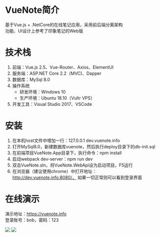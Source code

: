 # VueNote简介
基于Vue.js + .NetCore的在线笔记应用，采用前后端分离架构  
功能、UI设计上参考了印象笔记的Web版 

# 技术栈
1. 前端：Vue.js 2.5、Vue-Router、Axios、ElementUI
2. 服务端：ASP.NET Core 2.2（MVC)、Dapper
3. 数据库：MySql 8.0
4. 操作系统  
    * 研发环境：Windows 10
    * 生产环境：Ubuntu 18.10（Vultr VPS）  
5. 开发工具：Visual Studio 2017、VSCode  

# 安装
1. 在本机host文件中增加一行：127.0.0.1 dev.vuenote.info
2. 打开MySql8.0，新建数据库vuenote，然后执行deploy目录下的db-init.sql
3. 在前端项目VueNote.App目录下，执行命令：npm install
4. 启动webpack dev-server：npm run dev
5. 双击VueNote.sln，将VueNote.WebApi设为启动项目，F5运行
6. 在浏览器（建议使用chrome）中打开地址：http://dev.vuenote.info:8080/，
如果一切正常则可以看到登录界面

# 在线演示
演示地址：<a href="https://vuenote.info" target="blank">https://vuenote.info</a>  
登录账号：bob，密码：123  

<img src="https://i.loli.net/2019/06/09/5cfcfeb161e7b90837.png">  

<img src="https://i.loli.net/2019/06/09/5cfcfeb17e90048643.png">

